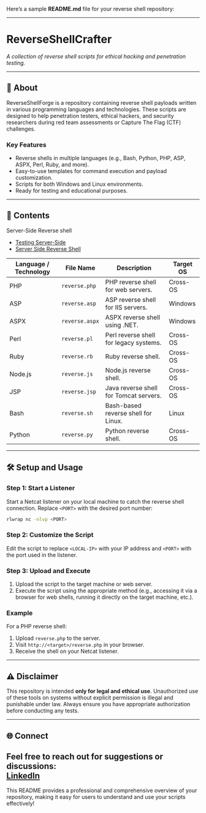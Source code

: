 Here’s a sample **README.md** file for your reverse shell repository:

---

# ReverseShellCrafter 
*A collection of reverse shell scripts for ethical hacking and penetration testing.*

---

## 🚀 **About**  
ReverseShellForge is a repository containing reverse shell payloads written in various programming languages and technologies. These scripts are designed to help penetration testers, ethical hackers, and security researchers during red team assessments or Capture The Flag (CTF) challenges.

### **Key Features**  
- Reverse shells in multiple languages (e.g., Bash, Python, PHP, ASP, ASPX, Perl, Ruby, and more).  
- Easy-to-use templates for command execution and payload customization.  
- Scripts for both Windows and Linux environments.  
- Ready for testing and educational purposes.  

---

## 📂 **Contents**  
Server-Side Reverse shell

- [Testing Server-Side](https://github.com/MGamalCYSEC/ReverseShellCrafter/blob/main/Server-Side%20Reverse%20shell/Testing%20Server-Side.md)
- [Server Side Reverse Shell](https://github.com/MGamalCYSEC/ReverseShellCrafter/tree/main/Server-Side%20Reverse%20shell)

| Language / Technology | File Name                | Description                              | Target OS |
|------------------------|--------------------------|------------------------------------------|-----------|
| PHP                   | `reverse.php`           | PHP reverse shell for web servers.      | Cross-OS  |
| ASP                   | `reverse.asp`           | ASP reverse shell for IIS servers.      | Windows   |
| ASPX                  | `reverse.aspx`          | ASPX reverse shell using .NET.          | Windows   |
| Perl                  | `reverse.pl`            | Perl reverse shell for legacy systems.  | Cross-OS  |
| Ruby                  | `reverse.rb`            | Ruby reverse shell.                     | Cross-OS  |
| Node.js               | `reverse.js`            | Node.js reverse shell.                  | Cross-OS  |
| JSP                   | `reverse.jsp`           | Java reverse shell for Tomcat servers.  | Cross-OS  |
| Bash                  | `reverse.sh`           | Bash-based reverse shell for Linux.  | Linux  |
| Python                | `reverse.py`           | Python reverse shell.  | Cross-OS  |

---

## 🛠 **Setup and Usage**  

### **Step 1**: Start a Listener  
Start a Netcat listener on your local machine to catch the reverse shell connection. Replace `<PORT>` with the desired port number:  
```bash
rlwrap nc -nlvp <PORT>
```

### **Step 2**: Customize the Script  
Edit the script to replace `<LOCAL-IP>` with your IP address and `<PORT>` with the port used in the listener.

### **Step 3**: Upload and Execute  
1. Upload the script to the target machine or web server.  
2. Execute the script using the appropriate method (e.g., accessing it via a browser for web shells, running it directly on the target machine, etc.).  

### **Example**  
For a PHP reverse shell:  
1. Upload `reverse.php` to the server.  
2. Visit `http://<target>/reverse.php` in your browser.  
3. Receive the shell on your Netcat listener.

---

## ⚠️ **Disclaimer**  
This repository is intended **only for legal and ethical use**. Unauthorized use of these tools on systems without explicit permission is illegal and punishable under law. Always ensure you have appropriate authorization before conducting any tests.

---

## 🌐 **Connect**  
Feel free to reach out for suggestions or discussions:  
[LinkedIn](https://www.linkedin.com/in/mgamal202/)
---

This README provides a professional and comprehensive overview of your repository, making it easy for users to understand and use your scripts effectively!
